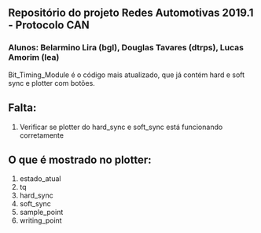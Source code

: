## Repositório do projeto Redes Automotivas 2019.1 - Protocolo CAN

### Alunos: Belarmino Lira (bgl), Douglas Tavares (dtrps), Lucas Amorim (lea)

Bit_Timing_Module é o código mais atualizado, que já contém hard e soft sync e plotter com botões.

## Falta: 
1. Verificar se plotter do hard_sync e soft_sync está funcionando corretamente

## O que é mostrado no plotter:

1. estado_atual
2. tq
3. hard_sync
4. soft_sync
5. sample_point
6. writing_point





